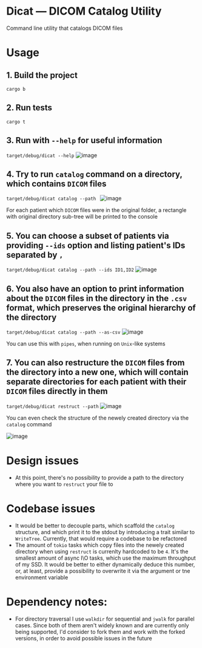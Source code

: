 # Dicat — DICOM Catalog Utility
Command line utility that catalogs DICOM files

# Usage
## 1. Build the project
``
cargo b
``

## 2. Run tests
``
cargo t
``

## 3. Run with `--help` for useful information
``
target/debug/dicat --help
``
![image](https://github.com/user-attachments/assets/16c7e81a-3068-472f-b1b6-30033fc81b3f)

## 4. Try to run `catalog` command on a directory, which contains `DICOM` files
``
target/debug/dicat catalog --path 
``
![image](https://github.com/user-attachments/assets/80c241fd-4e91-4e1e-b880-2fae8145e455)

For each patient which `DICOM` files were in the original folder, a rectangle with original directory sub-tree will be printed to the console

## 5. You can choose a subset of patients via providing `--ids` option and listing patient's IDs separated by `,`

``
target/debug/dicat catalog --path --ids ID1,ID2
``
![image](https://github.com/user-attachments/assets/70d5fe58-679a-4e6f-9d69-a1de9143c146)

## 6. You also have an option to print information about the `DICOM` files in the directory in the `.csv` format, which preserves the original hierarchy of the directory
``
target/debug/dicat catalog --path --as-csv
``
![image](https://github.com/user-attachments/assets/b37b1617-8c53-4fc3-b877-1b89374610ab)

You can use this with `pipes`, when running on `Unix`-like systems 

## 7. You can also restructure the `DICOM` files from the directory into a new one, which will contain separate directories for each patient with their `DICOM` files directly in them
``
target/debug/dicat restruct --path
``
![image](https://github.com/user-attachments/assets/dba6c817-d73b-4b56-81c3-a6332eb689b1)

You can even check the structure of the newely created directory via the `catalog` command

![image](https://github.com/user-attachments/assets/f695666a-6156-4048-8335-21870e606422)

# Design issues
* At this point, there's no possibility to provide a path to the directory where you want to `restruct` your file to

# Codebase issues
* It would be better to decouple parts, which scaffold the `catalog` structure, and which print it to the stdout by introducing a trait similar to `WriteTree`. Currently, that would require a codebase to be refactored
* The amount of `tokio` tasks which copy files into the newely created directory when using `restruct` is currenlty hardcoded to be `4`. It's the smallest amount of async I\O tasks, which use the maximum throughput of my SSD. 
  It would be better to either dynamically deduce this number, or, at least, provide a possibility to overwrite it via the argument or tne environment variable

# Dependency notes:
* For directory traversal I use `walkdir` for sequential and `jwalk` for parallel cases. Since both of them aren't widely known and are currently only being supported, I'd consider to fork them and work with the forked versions, in order to avoid possible issues in the future
